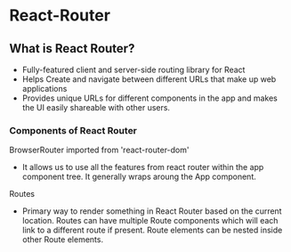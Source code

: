# React-Router

## What is React Router?

- Fully-featured client and server-side routing library for React
- Helps Create and navigate between different URLs that make up web applications
- Provides unique URLs for different components in the app and makes the UI easily shareable with other users.

### Components of React Router

BrowserRouter imported from 'react-router-dom'

- It allows us to use all the features from react router within the app component tree. It generally wraps aroung the App component.

Routes

- Primary way to render something in React Router based on the current location. Routes can have multiple Route components which will each link to a different route if present. Route elements can be nested inside other Route elements.
